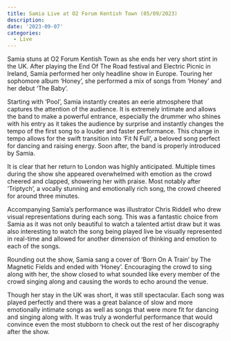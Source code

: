 ```yaml
---
title: Samia Live at O2 Forum Kentish Town (05/09/2023)
description: 
date: '2023-09-07'
categories:
  - Live
---
```


Samia stuns at O2 Forum Kentish Town as she ends her very short stint in the UK. After playing the End Of The Road festival and Electric Picnic in Ireland, Samia performed her only headline show in Europe. Touring her sophomore album ‘Honey’, she performed a mix of songs from ‘Honey’ and her debut ‘The Baby’.


Starting with ‘Pool’, Samia instantly creates an eerie atmosphere that captures the attention of the audience. It is extremely intimate and allows the band to make a powerful entrance, especially the drummer who shines with his entry as it takes the audience by surprise and instantly changes the tempo of the first song to a louder and faster performance. This change in tempo allows for the swift transition into ‘Fit N Full’, a beloved song perfect for dancing and raising energy. Soon after, the band is properly introduced by Samia.


It is clear that her return to London was highly anticipated. Multiple times during the show she appeared overwhelmed with emotion as the crowd cheered and clapped, showering her with praise. Most notably after ‘Triptych’, a vocally stunning and emotionally rich song, the crowd cheered for around three minutes.


Accompanying Samia’s performance was illustrator Chris Riddell who drew visual representations during each song. This was a fantastic choice from Samia as it was not only beautiful to watch a talented artist draw but it was also interesting to watch the song being played live be visually represented in real-time and allowed for another dimension of thinking and emotion to each of the songs.


Rounding out the show, Samia sang a cover of ‘Born On A Train’ by The Magnetic Fields and ended with ‘Honey’. Encouraging the crowd to sing along with her, the show closed to what sounded like every member of the crowd singing along and causing the words to echo around the venue.


Though her stay in the UK was short, it was still spectacular. Each song was played perfectly and there was a great balance of slow and more emotionally intimate songs as well as songs that were more fit for dancing and singing along with. It was truly a wonderful performance that would convince even the most stubborn to check out the rest of her discography after the show.


